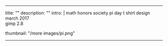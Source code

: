 ---

title: ""
description: ""
intro: |
 math honors society pi day t shirt design <br>
 march 2017 <br>
 gimp 2.8 <br>

thumbnail: "/more images/pi.png"

---